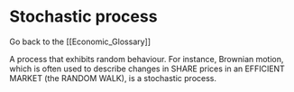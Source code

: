 # Stochastic process

Go back to the [[Economic_Glossary]]


A process that exhibits random behaviour. For instance, Brownian motion, which is often used to describe changes in SHARE prices in an EFFICIENT MARKET (the RANDOM WALK), is a stochastic process.


